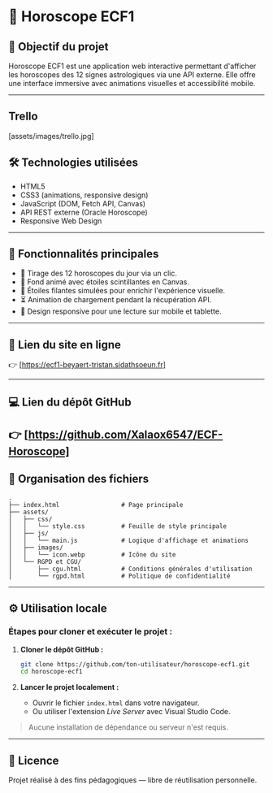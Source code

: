 # 🔮 Horoscope ECF1

## 🎯 Objectif du projet

Horoscope ECF1 est une application web interactive permettant d'afficher les horoscopes des 12 signes astrologiques via une API externe. Elle offre une interface immersive avec animations visuelles et accessibilité mobile.

---


## Trello  
[assets/images/trello.jpg]


## 🛠️ Technologies utilisées

- HTML5
- CSS3 (animations, responsive design)
- JavaScript (DOM, Fetch API, Canvas)
- API REST externe (Oracle Horoscope)
- Responsive Web Design

---

## 🌟 Fonctionnalités principales

- 🎴 Tirage des 12 horoscopes du jour via un clic.
- 🌌 Fond animé avec étoiles scintillantes en Canvas.
- 🌠 Étoiles filantes simulées pour enrichir l'expérience visuelle.
- ⏳ Animation de chargement pendant la récupération API.
- 📱 Design responsive pour une lecture sur mobile et tablette.

---

## 🔗 Lien du site en ligne

👉 [https://ecf1-beyaert-tristan.sidathsoeun.fr]

---

## 💻 Lien du dépôt GitHub

👉 [https://github.com/Xalaox6547/ECF-Horoscope]
---

## 📁 Organisation des fichiers

```
.
├── index.html                 # Page principale
├── assets/
│   ├── css/
│   │   └── style.css          # Feuille de style principale
│   ├── js/
│   │   └── main.js            # Logique d'affichage et animations
│   ├── images/
│   │   └── icon.webp          # Icône du site
│   └── RGPD et CGU/
│       ├── cgu.html           # Conditions générales d'utilisation
│       └── rgpd.html          # Politique de confidentialité
```

---

## ⚙️ Utilisation locale

### Étapes pour cloner et exécuter le projet :

1. **Cloner le dépôt GitHub :**
   ```bash
   git clone https://github.com/ton-utilisateur/horoscope-ecf1.git
   cd horoscope-ecf1
   ```

2. **Lancer le projet localement :**
   - Ouvrir le fichier `index.html` dans votre navigateur.
   - Ou utiliser l'extension *Live Server* avec Visual Studio Code.

> Aucune installation de dépendance ou serveur n'est requis.

---

## 📄 Licence

Projet réalisé à des fins pédagogiques — libre de réutilisation personnelle.
